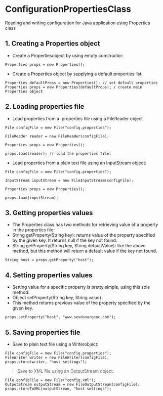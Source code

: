 # ConfigurationPropertiesClass
Reading and writing configuration for Java application using Properties class

## 1. Creating a Properties object
- Create a Propertiesobject by using empty constructor:
```
Properties props = new Properties(); 
```

- Create a Properties object by supplying a default properties list:
```
Properties defaultProps = new Properties(); // set default properties
Properties props = new Properties(defaultProps); / create main Properties object
```

## 2. Loading properties file
- Load properties from a .properties file using a FileReader object
```
File configFile = new File("config.properties");
 
FileReader reader = new FileReader(configFile);
 
Properties props = new Properties();
 
props.load(reader); // load the properties file:
```
- Load properties from a plain text file using an InputStream object:
```
File configFile = new File("config.properties");

InputStream inputStream = new FileInputStream(configFile);

Properties props = new Properties();
 
props.load(inputStream);
```

##  3. Getting properties values
- The Properties class has two methods for retrieving value of a property in the properties file:
- String getProperty(String key): returns value of the property specified by the given key. It returns null if the key not found.
- String getProperty(String key, String defaultValue): like the above method, but this method will return a default value if the key not found.

```
String host = props.getProperty("host");
```

## 4. Setting properties values
- Setting value for a specific property is pretty simple, using this sole method:
- Object setProperty(String key, String value) 
- This method returns previous value of the property specified by the given key.

```
props.setProperty("host", "www.sevdanurgenc.com"); 
```

## 5. Saving properties file
- Save to plain text file using a Writerobject: 

``` 
File configFile = new File("config.properties");
FileWriter writer = new FileWriter(configFile);
props.store(writer, "host settings");
``` 

> Save to XML file using an OutputStream object: 
``` 
File configFile = new File("config.xml");
OutputStream outputStream = new FileOutputStream(configFile);
props.storeToXML(outputStream, "host settings");
```


